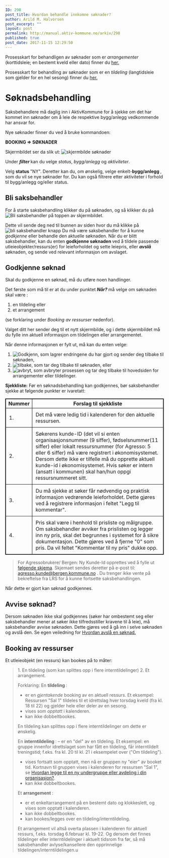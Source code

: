 ```yaml
---
ID: 298
post_title: Hvordan behandle innkomne søknader?
author: Arild M. Halvorsen
post_excerpt: ""
layout: post
permalink: http://manual.aktiv-kommune.no/arkiv/298
published: true
post_date: 2017-11-15 12:29:50
---
```

Prosesskart for behandligen av søknader som er <em>arrangementer</em> (korttidsleie; en bestemt kveld eller dato) finner du [her.](http://manual.aktiv-kommune.no/wp-content/uploads/2018/01/Aktivkommune-prosesskart-for-saksbehandling-av-søknadsprosessen-nivå-2-06-i-nivå-1-pdf-1.pdf)

Prosesskart for behandling av søknader som er en <em>tildeling</em> (langtidsleie som gjelder for en hel sesong) finner du [her.](http://manual.aktiv-kommune.no/wp-content/uploads/2018/01/Aktivkommune-prosesskart-for-søknadsprosess-langtidsleiesesong-nivå-1-PDF.pdf)

# Søknadsbehandling
Saksbehandlere må daglig inn i AktivKommune for å sjekke om det har kommet inn søknader om å leie de respektive bygg/anlegg vedkommende har ansvar for. 

Nye søknader finner du ved å bruke kommandoen:

<strong>BOOKING => SØKNADER</strong>

Skjermbildet ser da slik ut:
![skjermbilde søknader](http://manual.aktiv-kommune.no/wp-content/uploads/2017/12/Skjermbildesoknader.png)

Under <strong><em> filter </em> </strong>
kan du velge <em>status</em>, <em>bygg/anlegg </em> og <em>aktiviteter</em>.
 
Velg <strong>status </strong>"NY". 
Deretter kan du, om ønskelig,  velge enkelt-<strong>bygg/anlegg </strong>, som du vil se nye søknader for. 
Du kan også filtrere etter aktiviteter i forhold til bygg/anlegg og/eller status. 

## Bli saksbehandler
For å starte saksbehandling klikker du på søknaden, og så klikker du på
![Bli saksbehandler](http://manual.aktiv-kommune.no/wp-content/uploads/2017/12/blisaksbehandler.png) på toppen av skjermbildet.

Dette vil sende deg ned til bunnen av siden hvor du må klikke på
![bli saksbehandler knapp](http://manual.aktiv-kommune.no/wp-content/uploads/2017/12/blisaksbehandlerknapp.png)
Du må være saksbehandler for å kunne <em>godkjenne </em> eller behandle den aktuelle søknaden. 
Når du er blitt saksbehandler, kan du enten
<strong>godkjenne søknaden </strong> ved å tildele passende utleieobjekter/ressurs(er) for leieforholdet og sette leiepris, eller 
<em><strong>avslå </strong></em> søknaden, og sende ved relevant informasjon om avslaget. 

## Godkjenne søknad 
Skal du godkjenne en søknad, må du utføre noen handlinger.

Det første som må til er at du under punktet <strong>*Når?* </strong>
må velge om søknaden skal være :
1. en tildeling eller 
2. et arrangement 

(se forklaring under *Booking av ressurser* nedenfor). 

Valget ditt her sender deg til et nytt skjermbilde, og i dette skjermbildet må du fylle inn aktuell informasjon om tildelingen eller arrangementet. 

Når denne informasjonen er fylt ut, må kan du enten velge:
1. ![Godkjenn](http://manual.aktiv-kommune.no/wp-content/uploads/2018/01/godkjenn.png), som lagrer endringene du har gjort og sender deg tilbake til søknaden,
2. ![tilbake](http://manual.aktiv-kommune.no/wp-content/uploads/2018/01/tilbake.png), som tar deg tilbake til søknaden, eller
3. ![avbryt](http://manual.aktiv-kommune.no/wp-content/uploads/2017/12/avbryt.png), som avbryter prosessen og tar deg tilbake til hovedsiden for arrangementer eller tildelinger.

**Sjekkliste:**
Før en søknadsbehandling kan godkjennes,  bør saksbehandler sjekke at følgende punkter er ivaretatt: 

Nummer|  Forslag til sjekkliste
-----------|-------------------------------------------
1.|Det må være ledig tid i kalenderen for den aktuelle ressursen.
2.|Søkerens kunde-ID (det vil si enten organisasjonsnummer (9 siffer), fødselsnummer(11 siffer) eller lokalt ressursnummer (for Agresso: 5 eller 6 siffer) må være registrert i økonomisystemet. Dersom dette ikke er tilfelle må du opprette aktuell kunde-id i økonomisystemet. Hvis søker er intern (ansatt i kommunen) skal han/hun oppgi ressursnummeret sitt. 
3.|Du må sjekke at søker får nødvendig og praktisk informasjon vedrørende leieforholdet. Dette gjøres ved å registrere informasjon i feltet "Legg til kommentar".
4.|Pris skal være i henhold til prisliste og målgruppe. Om saksbehandler avviker fra prislisten og legger inn ny pris, skal det begrunnes i systemet for å sikre dokumentasjon. Dette gjøres ved å fjerne "0" som pris. Da vil feltet "Kommentar til ny pris" dukke opp. 

<style>
table, th, td {
    border: 1px solid black;
    border-collapse: collapse;

}
td {padding: 10px;}

</style>

> For Agressobrukere/ Bergen: Ny Kunde-Id opprettes ved å fylle ut [følgende skjema](https://allmenningen.bergen.kommune.no/styrende-dokumenter/BKDOK-2011-00886). Skjemaet sendes deretter på e-post til: agresso.kunde@bergen.kommune.no . Du trenger ikke vente på bekreftelse fra LRS for å kunne fortsette saksbehandlingen.


Når dette er gjort kan søknad godkjennes. 

## Avvise søknad?
Dersom søknaden ikke skal godkjennes (søker har ombestemt seg eller saksbehandler mener at søker ikke tilfredsstiller kravene til å leie), må saksbehandler avvise søknaden. Dette gjøres ved å gå inn i selve søknaden og avslå den. Se egen veiledning for [Hvordan avslå en søknad.](https://manual.aktiv-kommune.no/?p=300) 

## Booking av ressurser

Et utleieobjekt (en ressurs) kan bookes på to måter:


<blockquote> 1. En tildeling (som kan splittes opp i flere interntildelinger)
2. Et arrangement.

Forklaring:
En <strong>tildeling </strong>:
- er en <em>gjentakende </em> booking av en aktuell ressurs. Et eksempel: Ressursen "Sal 1" tildeles til et idrettslag hver torsdag kveld (fra kl. 18 til 22) og gjelder hele eller deler av en sesong.
- vises som <em>opptatt </em> i kalenderen.
- kan ikke dobbeltbookes.

En tildeling kan splittes opp i flere interntildelinger om dette er ønskelig.

En <strong>interntildeling </strong>:
– er en "del" av en tildeling. Et eksempel: en gruppe innenfor idrettslaget som har fått en tildeling, får interntildelt treningstid; f.eks. fra kl. 20 til kl. 21 i eksempelet over ("Om tildeling").
- vises fortsatt som opptatt, men nå er gruppen ny "eier" av booket tid. Kortnavn til gruppen vises i kalenderen for ressursen "Sal 1", se <a href="http://manual.aktiv-kommune.no/arkiv/1079">Hvordan legge til en ny undergruppe eller avdeling i din organisasjon?</a>.
- kan ikke dobbeltbookes.

Et <strong> arrangement </strong>:
- er et enkeltarrangement på en bestemt dato og klokkeslett, og vises som opptatt i kalenderen.
- kan ikke dobbeltbookes.
- kan bookes/legges over en tildeling/interntildeling. 

Et arrangement vil altså overta plassen i kalenderen for aktuell ressurs, f.eks. torsdag 6.februar kl. 19-22. Og dersom det finnes tildelinger eller interntildelinger i aktuelt tidsrom fra før, så må saksbehandler avlyse/kansellere den opprinnelige tildelingen/interntildelingen.u